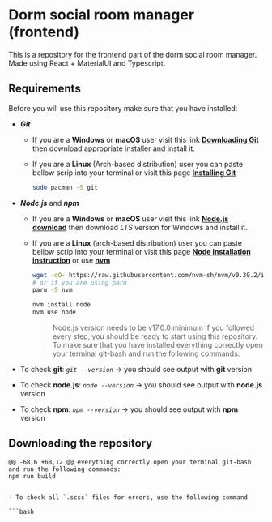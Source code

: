 # Dorm social room manager (frontend)

This is a repository for the frontend part of the dorm social room manager. Made using React + MaterialUI and
Typescript.

## Requirements

Before you will use this repository make sure that you have installed:

- ***Git***

  - If you are a **Windows** or **macOS** user visit this link **[Downloading Git](https://git-scm.com/download)**
    then download appropriate installer and install it.
  - If you are a **Linux** (Arch-based distribution) user you can paste bellow scrip into your terminal or visit this
    page **[Installing Git](https://git-scm.com/download/linux)**

    ```bash
    sudo pacman -S git
    ```

- ***Node.js*** and ***npm***

  - If you are a **Windows** or **macOS** user visit this link **[Node.js download](https://nodejs.org/en/download/)**
    then download _LTS_ version for Windows and install it.
  - If you are a **Linux** (arch-based distribution) user you can paste bellow scrip into your terminal or visit this
    page **[Node installation instruction](https://nodejs.org/en/download/package-manager/#debian-and-ubuntu-based-linux-distributions)**
    or use **[nvm](https://github.com/nvm-sh/nvm#install--update-script)**

    ```bash
    wget -qO- https://raw.githubusercontent.com/nvm-sh/nvm/v0.39.2/install.sh | bash
    # or if you are using paru
    paru -S nvm
    
    nvm install node
    nvm use node
    ```
    > Node.js version needs to be v17.0.0 minimum
If you followed every step, you should be ready to start using this repository. To make sure that you have installed
everything correctly open your terminal git-bash and run the following commands:

- To check **git**: *`git --version`* → you should see output with **git** version
- To check **node.js**: *`node --version`* → you should see output with **node.js** version
- To check **npm**: *`npm --version`* → you should see output with **npm** version

## Downloading the repository

	@@ -68,6 +68,12 @@ everything correctly open your terminal git-bash and run the following commands:
    npm run build
  ```

- To check all `.scss` files for errors, use the following command

  ```bash